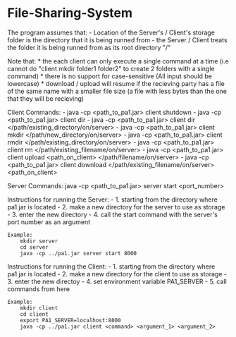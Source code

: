 # File-Sharing-System

The program assumes that:
    - Location of the Server's / Client's storage folder is the directory that it is being runned from 
        - the Server / Client treats the folder it is being runned from as its root directory "/"

Note that:
    * the each client can only execute a single command at a time 
        (i.e cannot do "client mkdir folder1 folder2" to create 2 folders with a single command)
    * there is no support for case-sensitive 
        (All input should be lowercase)
    * download / upload will resume if the recieving party has a file of the same name with a smaller file size 
        (a file with less bytes than the one that they will be recieving)

Client Commands:
    - java -cp <path_to_pa1.jar> client shutdown 
    - java -cp <path_to_pa1.jar> client dir 
    - java -cp <path_to_pa1.jar> client dir </path/existing_directory/on/server> 
    - java -cp <path_to_pa1.jar> client mkdir </path/new_directory/on/server> 
    - java -cp <path_to_pa1.jar> client rmdir </path/existing_directory/on/server>
    - java -cp <path_to_pa1.jar> client rm </path/existing_filename/on/server> 
    - java -cp <path_to_pa1.jar> client upload <path_on_client> </path/filename/on/server> 
    - java -cp <path_to_pa1.jar> client download </path/existing_filename/on/server> <path_on_client>

Server Commands:
    java -cp <path_to_pa1.jar> server start <port_number>

Instructions for running the Server:
    - 1. starting from the directory where pa1.jar is located
    - 2. make a new directory for the server to use as storage 
    - 3. enter the new directory 
    - 4. call the start command with the server's port number as an argument 

    Example:
        mkdir server     
        cd server 
        java -cp ../pa1.jar server start 8000 

Instructions for running the Client:
    - 1. starting from the directory where pa1.jar is located
    - 2. make a new directory for the client to use as storage 
    - 3. enter the new directoy 
    - 4. set environment variable PA1_SERVER
    - 5. call commands from here 

    Example:
        mkdir client
        cd client 
        export PA1_SERVER=localhost:8000
        java -cp ../pa1.jar client <command> <argument_1> <argument_2> 
